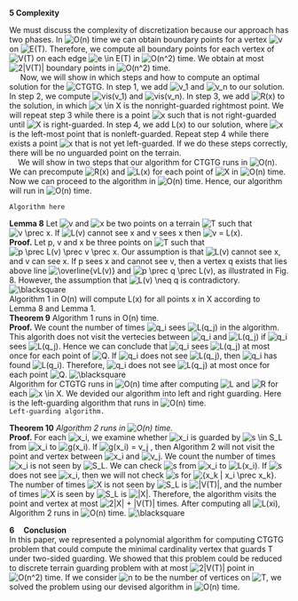**5 Complexity**  

We must discuss the complexity of discretization because our approach has two phases. In <img src="https://tex.s2cms.ru/svg/O(n)" alt="O(n)" /> time we can obtain boundary points for a vertex <img src="https://tex.s2cms.ru/svg/v" alt="v" /> on <img src="https://tex.s2cms.ru/svg/E(T)" alt="E(T)" />. Therefore, we compute all boundary points for each vertex of <img src="https://tex.s2cms.ru/svg/V(T)" alt="V(T)" /> on each edge <img src="https://tex.s2cms.ru/svg/e%20%5Cin%20E(T)" alt="e \in E(T)" /> in <img src="https://tex.s2cms.ru/svg/O(n%5E2)" alt="O(n^2)" /> time. We obtain at most <img src="https://tex.s2cms.ru/svg/2%7CV(T)%7C" alt="2|V(T)|" /> boundary points in <img src="https://tex.s2cms.ru/svg/O(n%5E2)" alt="O(n^2)" /> time.  
&nbsp;&nbsp;&nbsp;&nbsp; Now, we will show in which steps and how to compute an optimal solution for the <img src="https://tex.s2cms.ru/svg/CTGTG" alt="CTGTG" />. In step 1, we add <img src="https://tex.s2cms.ru/svg/v_1" alt="v_1" /> and <img src="https://tex.s2cms.ru/svg/v_n" alt="v_n" /> to our solution. In step 2, we compute <img src="https://tex.s2cms.ru/svg/vis(v_1)" alt="vis(v_1)" /> and <img src="https://tex.s2cms.ru/svg/vis(v_n)" alt="vis(v_n)" />. In step 3, we add <img src="https://tex.s2cms.ru/svg/R(x)" alt="R(x)" /> to the solution, in which <img src="https://tex.s2cms.ru/svg/x%20%5Cin%20X" alt="x \in X" /> is the nonright-guarded rightmost point. We will repeat step 3 while there is a point <img src="https://tex.s2cms.ru/svg/x" alt="x" /> such that is not right-guarded until <img src="https://tex.s2cms.ru/svg/X" alt="X" /> is right-guarded. In step 4, we add L(x) to our solution, where <img src="https://tex.s2cms.ru/svg/x" alt="x" /> is the left-most point that is nonleft-guarded. Repeat step 4 while there exists a point <img src="https://tex.s2cms.ru/svg/x" alt="x" /> that is not yet left-guarded. If we do these steps correctly, there will be no unguarded point on the terrain.  
&nbsp;&nbsp;&nbsp;&nbsp;We will show in two steps that our algorithm for CTGTG runs in <img src="https://tex.s2cms.ru/svg/O(n)" alt="O(n)" />. We can precompute <img src="https://tex.s2cms.ru/svg/R(x)" alt="R(x)" /> and <img src="https://tex.s2cms.ru/svg/L(x)" alt="L(x)" /> for each point of <img src="https://tex.s2cms.ru/svg/X" alt="X" /> in <img src="https://tex.s2cms.ru/svg/O(n)" alt="O(n)" /> time. Now we can proceed to the algorithm in <img src="https://tex.s2cms.ru/svg/O(n)" alt="O(n)" /> time. Hence, our algorithm will run in <img src="https://tex.s2cms.ru/svg/O(n)" alt="O(n)" /> time.

```Algorithm here```

**Lemma 8** Let <img src="https://tex.s2cms.ru/svg/v" alt="v" /> and <img src="https://tex.s2cms.ru/svg/x" alt="x" /> be two points on a terrain <img src="https://tex.s2cms.ru/svg/T" alt="T" /> such that <img src="https://tex.s2cms.ru/svg/v%20%5Cprec%20x" alt="v \prec x" />. If <img src="https://tex.s2cms.ru/svg/L(v)" alt="L(v)" /> cannot see x and v sees x then <img src="https://tex.s2cms.ru/svg/v%20%3D%20L(x)" alt="v = L(x)" />.  
**Proof.** Let p, v and x be three points on <img src="https://tex.s2cms.ru/svg/T" alt="T" /> such that <img src="https://tex.s2cms.ru/svg/p%20%5Cprec%20L(v)%20%5Cprec%20v%20%5Cprec%20x" alt="p \prec L(v) \prec v \prec x" />. Our assumption is that <img src="https://tex.s2cms.ru/svg/L(v)" alt="L(v)" /> cannot see x, and v can see x. If p sees x and cannot see v, then a vertex q exists that lies above line <img src="https://tex.s2cms.ru/svg/%5Coverline%7BvL(v)%7D" alt="\overline{vL(v)}" /> and <img src="https://tex.s2cms.ru/svg/p%20%5Cprec%20q%20%5Cprec%20L(v)" alt="p \prec q \prec L(v)" />, as illustrated in Fig. 8. However, the assumption that <img src="https://tex.s2cms.ru/svg/L(v)%20%5Cneq%20q" alt="L(v) \neq q" /> is contradictory. <img src="https://tex.s2cms.ru/svg/%5Cblacksquare" alt="\blacksquare" />  
Algorithm 1 in O(n) will compute L(x) for all points x in X according to Lemma 8 and Lemma 1.  
**Theorem 9** Algorithm 1 runs in O(n) time.  
**Proof.** We count the number of times <img src="https://tex.s2cms.ru/svg/q_i" alt="q_i" /> sees <img src="https://tex.s2cms.ru/svg/L(q_j)" alt="L(q_j)" /> in the algorithm. This algorith does not visit the vertecies between <img src="https://tex.s2cms.ru/svg/q_i" alt="q_i" /> and <img src="https://tex.s2cms.ru/svg/L(q_j)" alt="L(q_j)" /> if <img src="https://tex.s2cms.ru/svg/q_i" alt="q_i" /> sees <img src="https://tex.s2cms.ru/svg/L(q_j)" alt="L(q_j)" />. Hence we can conclude that <img src="https://tex.s2cms.ru/svg/q_i" alt="q_i" /> sees <img src="https://tex.s2cms.ru/svg/L(q_j)" alt="L(q_j)" /> at most once for each point of <img src="https://tex.s2cms.ru/svg/Q" alt="Q" />. If <img src="https://tex.s2cms.ru/svg/q_i" alt="q_i" /> does not see <img src="https://tex.s2cms.ru/svg/L(q_j)" alt="L(q_j)" />, then <img src="https://tex.s2cms.ru/svg/q_i" alt="q_i" /> has found <img src="https://tex.s2cms.ru/svg/L(q_i)" alt="L(q_i)" />. Therefore, <img src="https://tex.s2cms.ru/svg/q_i" alt="q_i" /> does not see <img src="https://tex.s2cms.ru/svg/L(q_j)" alt="L(q_j)" /> at most once for each point <img src="https://tex.s2cms.ru/svg/Q" alt="Q" />. <img src="https://tex.s2cms.ru/svg/%5Cblacksquare" alt="\blacksquare" />  
Algorithm for CTGTG runs in <img src="https://tex.s2cms.ru/svg/O(n)" alt="O(n)" /> time after computing <img src="https://tex.s2cms.ru/svg/L" alt="L" /> and <img src="https://tex.s2cms.ru/svg/R" alt="R" /> for each <img src="https://tex.s2cms.ru/svg/x%20%5Cin%20X" alt="x \in X" />. We devided our algorithm into left and right guarding. Here is the left-guarding algorithm that runs in <img src="https://tex.s2cms.ru/svg/O(n)" alt="O(n)" /> time.  
```Left-guarding algorithm.```

**Theorem 10** *Algorithm 2 runs in <img src="https://tex.s2cms.ru/svg/O(n)" alt="O(n)" /> time.*  
**Proof.** For each <img src="https://tex.s2cms.ru/svg/x_i" alt="x_i" />, we examine whether <img src="https://tex.s2cms.ru/svg/x_i" alt="x_i" /> is guarded by <img src="https://tex.s2cms.ru/svg/s%20%5Cin%20S_L" alt="s \in S_L" /> from <img src="https://tex.s2cms.ru/svg/x_i" alt="x_i" /> to <img src="https://tex.s2cms.ru/svg/g(x_i)" alt="g(x_i)" />. If <img src="https://tex.s2cms.ru/svg/g(x_i)%20%3D%20v_j" alt="g(x_i) = v_j" /> , then Algorithm 2 will not visit the point and vertex between <img src="https://tex.s2cms.ru/svg/x_i" alt="x_i" />
and <img src="https://tex.s2cms.ru/svg/v_j" alt="v_j" />. We count the number of times <img src="https://tex.s2cms.ru/svg/x_i" alt="x_i" /> is not seen by <img src="https://tex.s2cms.ru/svg/S_L" alt="S_L" />.  We can check <img src="https://tex.s2cms.ru/svg/s" alt="s" /> from <img src="https://tex.s2cms.ru/svg/x_i" alt="x_i" /> to <img src="https://tex.s2cms.ru/svg/L(x_i)" alt="L(x_i)" />. If <img src="https://tex.s2cms.ru/svg/s" alt="s" /> does not see <img src="https://tex.s2cms.ru/svg/x_i" alt="x_i" />, then we will not check <img src="https://tex.s2cms.ru/svg/s" alt="s" /> for <img src="https://tex.s2cms.ru/svg/%7Bx_k%20%7C%20x_i%20%5Cprec%20x_k%7D" alt="{x_k | x_i \prec x_k}" />. The
number of times <img src="https://tex.s2cms.ru/svg/X" alt="X" /> is not seen by <img src="https://tex.s2cms.ru/svg/S_L" alt="S_L" /> is <img src="https://tex.s2cms.ru/svg/%7CV(T)%7C" alt="|V(T)|" />, and the number of times <img src="https://tex.s2cms.ru/svg/X" alt="X" /> is seen by <img src="https://tex.s2cms.ru/svg/S_L" alt="S_L" /> is <img src="https://tex.s2cms.ru/svg/%7CX%7C" alt="|X|" />. Therefore, the algorithm visits the point and vertex at most <img src="https://tex.s2cms.ru/svg/2%7CX%7C%20%2B%20%7CV(T)%7C" alt="2|X| + |V(T)|" /> times. After computing all <img src="https://tex.s2cms.ru/svg/L(xi)" alt="L(xi)" />, Algorithm 2 runs in <img src="https://tex.s2cms.ru/svg/O(n)" alt="O(n)" /> time. <img src="https://tex.s2cms.ru/svg/%5Cblacksquare" alt="\blacksquare" />  

**6 &nbsp;&nbsp;&nbsp;&nbsp;Conclusion**  
In this paper, we represented a polynomial algorithm for computing CTGTG problem that could compute the minimal cardinality vertex that guards T under two-sided guarding. We showed that this problem could be reduced to discrete terrain guarding problem with at most <img src="https://tex.s2cms.ru/svg/2%7CV(T)%7C" alt="2|V(T)|" /> point in <img src="https://tex.s2cms.ru/svg/O(n%5E2)" alt="O(n^2)" /> time. If we consider <img src="https://tex.s2cms.ru/svg/n" alt="n" /> to be the number of vertices on <img src="https://tex.s2cms.ru/svg/T" alt="T" />, we solved the problem using our devised algorithm in <img src="https://tex.s2cms.ru/svg/O(n)" alt="O(n)" /> time.
